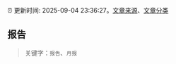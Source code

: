 :alarm_clock: 更新时间: 2025-09-04 23:36:27。[文章来源](/README.md)、[文章分类](/TAGS.md)

## 报告


> 关键字：`报告`、`月报`



